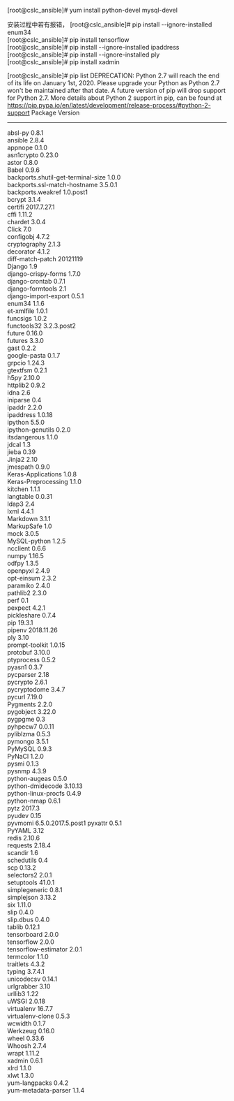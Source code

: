 [root@cslc_ansible]# yum install python-devel mysql-devel 

安装过程中若有报错，
[root@cslc_ansible]# pip install --ignore-installed enum34  
[root@cslc_ansible]# pip install tensorflow  
[root@cslc_ansible]# pip install --ignore-installed ipaddress  
[root@cslc_ansible]# pip install --ignore-installed ply  
[root@cslc_ansible]# pip install  xadmin


[root@cslc_ansible]# pip list
DEPRECATION: Python 2.7 will reach the end of its life on January 1st, 2020. Please upgrade your Python as Python 2.7 won't be maintained after that date. A future version of pip will drop support for Python 2.7. More details about Python 2 support in pip, can be found at https://pip.pypa.io/en/latest/development/release-process/#python-2-support
Package                            Version           
---------------------------------- ------------------
absl-py                            0.8.1             
ansible                            2.8.4             
appnope                            0.1.0             
asn1crypto                         0.23.0            
astor                              0.8.0             
Babel                              0.9.6             
backports.shutil-get-terminal-size 1.0.0             
backports.ssl-match-hostname       3.5.0.1           
backports.weakref                  1.0.post1         
bcrypt                             3.1.4             
certifi                            2017.7.27.1       
cffi                               1.11.2            
chardet                            3.0.4             
Click                              7.0               
configobj                          4.7.2             
cryptography                       2.1.3             
decorator                          4.1.2             
diff-match-patch                   20121119          
Django                             1.9               
django-crispy-forms                1.7.0             
django-crontab                     0.7.1             
django-formtools                   2.1               
django-import-export               0.5.1             
enum34                             1.1.6             
et-xmlfile                         1.0.1             
funcsigs                           1.0.2             
functools32                        3.2.3.post2       
future                             0.16.0            
futures                            3.3.0             
gast                               0.2.2             
google-pasta                       0.1.7             
grpcio                             1.24.3            
gtextfsm                           0.2.1             
h5py                               2.10.0            
httplib2                           0.9.2             
idna                               2.6               
iniparse                           0.4               
ipaddr                             2.2.0             
ipaddress                          1.0.18            
ipython                            5.5.0             
ipython-genutils                   0.2.0             
itsdangerous                       1.1.0             
jdcal                              1.3               
jieba                              0.39              
Jinja2                             2.10              
jmespath                           0.9.0             
Keras-Applications                 1.0.8             
Keras-Preprocessing                1.1.0             
kitchen                            1.1.1             
langtable                          0.0.31            
ldap3                              2.4               
lxml                               4.4.1             
Markdown                           3.1.1             
MarkupSafe                         1.0               
mock                               3.0.5             
MySQL-python                       1.2.5             
ncclient                           0.6.6             
numpy                              1.16.5            
odfpy                              1.3.5             
openpyxl                           2.4.9             
opt-einsum                         2.3.2             
paramiko                           2.4.0             
pathlib2                           2.3.0             
perf                               0.1               
pexpect                            4.2.1             
pickleshare                        0.7.4             
pip                                19.3.1            
pipenv                             2018.11.26        
ply                                3.10              
prompt-toolkit                     1.0.15            
protobuf                           3.10.0            
ptyprocess                         0.5.2             
pyasn1                             0.3.7             
pycparser                          2.18              
pycrypto                           2.6.1             
pycryptodome                       3.4.7             
pycurl                             7.19.0            
Pygments                           2.2.0             
pygobject                          3.22.0            
pygpgme                            0.3               
pyhpecw7                           0.0.11            
pyliblzma                          0.5.3             
pymongo                            3.5.1             
PyMySQL                            0.9.3             
PyNaCl                             1.2.0             
pysmi                              0.1.3             
pysnmp                             4.3.9             
python-augeas                      0.5.0             
python-dmidecode                   3.10.13           
python-linux-procfs                0.4.9             
python-nmap                        0.6.1             
pytz                               2017.3            
pyudev                             0.15              
pyvmomi                            6.5.0.2017.5.post1
pyxattr                            0.5.1             
PyYAML                             3.12              
redis                              2.10.6            
requests                           2.18.4            
scandir                            1.6               
schedutils                         0.4               
scp                                0.13.2            
selectors2                         2.0.1             
setuptools                         41.0.1            
simplegeneric                      0.8.1             
simplejson                         3.13.2            
six                                1.11.0            
slip                               0.4.0             
slip.dbus                          0.4.0             
tablib                             0.12.1            
tensorboard                        2.0.0             
tensorflow                         2.0.0             
tensorflow-estimator               2.0.1             
termcolor                          1.1.0             
traitlets                          4.3.2             
typing                             3.7.4.1           
unicodecsv                         0.14.1            
urlgrabber                         3.10              
urllib3                            1.22              
uWSGI                              2.0.18            
virtualenv                         16.7.7            
virtualenv-clone                   0.5.3             
wcwidth                            0.1.7             
Werkzeug                           0.16.0            
wheel                              0.33.6            
Whoosh                             2.7.4             
wrapt                              1.11.2            
xadmin                             0.6.1             
xlrd                               1.1.0             
xlwt                               1.3.0             
yum-langpacks                      0.4.2             
yum-metadata-parser                1.1.4
